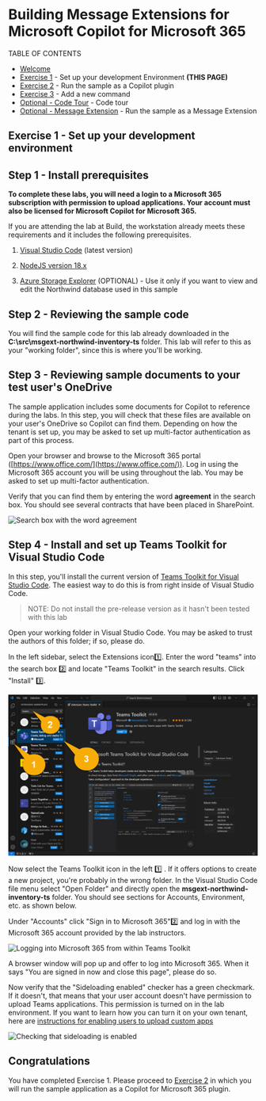 # Building Message Extensions for Microsoft Copilot for Microsoft 365

TABLE OF CONTENTS

* [Welcome](./Exercise%2000%20-%20Welcome.md) 
* [Exercise 1](./Exercise%2001%20-%20Set%20up.md) - Set up your development Environment **(THIS PAGE)**
* [Exercise 2](./Exercise%2003%20-%20Run%20in%20Copilot.md) - Run the sample as a Copilot plugin
* [Exercise 3](./Exercise%2003%20-%20Add%20a%20new%20command.md) - Add a new command
* [Optional - Code Tour](./Optional%20-%20Code%20tour.md) - Code tour
* [Optional - Message Extension](./Optional%20-%20Run%20sample%20app.md) - Run the sample as a Message Extension

## Exercise 1 - Set up your development environment

## Step 1 - Install prerequisites

**To complete these labs, you will need a login to a Microsoft 365 subscription with permission to upload applications. Your account must also be licensed for Microsoft Copilot for Microsoft 365.**

If you are attending the lab at Build, the workstation already meets these requirements and it includes the following prerequisites.

1. [Visual Studio Code](https://code.visualstudio.com/) (latest version)

2. [NodeJS version 18.x](https://nodejs.org/download/release/v18.18.2/)

3. [Azure Storage Explorer](https://azure.microsoft.com/products/storage/storage-explorer/) (OPTIONAL) - Use it only if you want to view and edit the Northwind database used in this sample

## Step 2 - Reviewing the sample code

You will find the sample code for this lab already downloaded in the **C:\src\msgext-northwind-inventory-ts** folder. This lab will refer to this as your "working folder", since this is where you'll be working.

## Step 3 - Reviewing sample documents to your test user's OneDrive

The sample application includes some documents for Copilot to reference during the labs. In this step, you will check that these files are available on your user's OneDrive so Copilot can find them. Depending on how the tenant is set up, you may be asked to set up multi-factor authentication as part of this process.

Open your browser and browse to the Microsoft 365 portal ([https://www.office.com/](https://www.office.com/)). Log in using the Microsoft 365 account you will be using throughout the lab. You may be asked to set up multi-factor authentication.

Verify that you can find them by entering the word **agreement** in the search box. You should see several contracts that have been placed in SharePoint.

![Search box with the word agreement](./images/01-02-CheckSampleFiles.png)

## Step 4 - Install and set up Teams Toolkit for Visual Studio Code

In this step, you'll install the current version of [Teams Toolkit for Visual Studio Code](https://learn.microsoft.com/microsoftteams/platform/toolkit/teams-toolkit-fundamentals?pivots=visual-studio-code-v5). The easiest way to do this is from right inside of Visual Studio Code.

> NOTE: Do not install the pre-release version as it hasn't been tested with this lab

Open your working folder in Visual Studio Code. You may be asked to trust the authors of this folder; if so, please do.

In the left sidebar, select the Extensions icon1️⃣. Enter the word "teams" into the search box 2️⃣ and locate "Teams Toolkit" in the search results. Click "Install" 3️⃣.

![Installing Teams Toolkit in Visual Studio Code](./images/01-04-Install-TTK-01.png)

Now select the Teams Toolkit icon in the left 1️⃣ . If it offers options to create a new project, you're probably in the wrong folder. In the Visual Studio Code file menu select "Open Folder" and directly open the **msgext-northwind-inventory-ts** folder. You should see sections for Accounts, Environment, etc. as shown below.

Under "Accounts" click "Sign in to Microsoft 365"2️⃣ and log in with the Microsoft 365 account provided by the lab instructors. 

![Logging into Microsoft 365 from within Teams Toolkit](./images/01-04-Setup-TTK-01.png)

A browser window will pop up and offer to log into Microsoft 365. When it says "You are signed in now and close this page", please do so.

Now verify that the "Sideloading enabled" checker has a green checkmark. If it doesn't, that means that your user account doesn't have permission to upload Teams applications. This permission is turned on in the lab environment. If you want to learn how you can turn it on your own tenant, here are [instructions for enabling users to upload custom apps](https://learn.microsoft.com/microsoftteams/teams-custom-app-policies-and-settings#allow-users-to-upload-custom-apps)

![Checking that sideloading is enabled](./images/01-04-Setup-TTK-03.png)

## Congratulations

You have completed Exercise 1.
Please proceed to [Exercise 2](./Exercise%2002%20-%20Run%20in%20Copilot.md) in which you will run the sample application as a Copilot for Microsoft 365 plugin.

